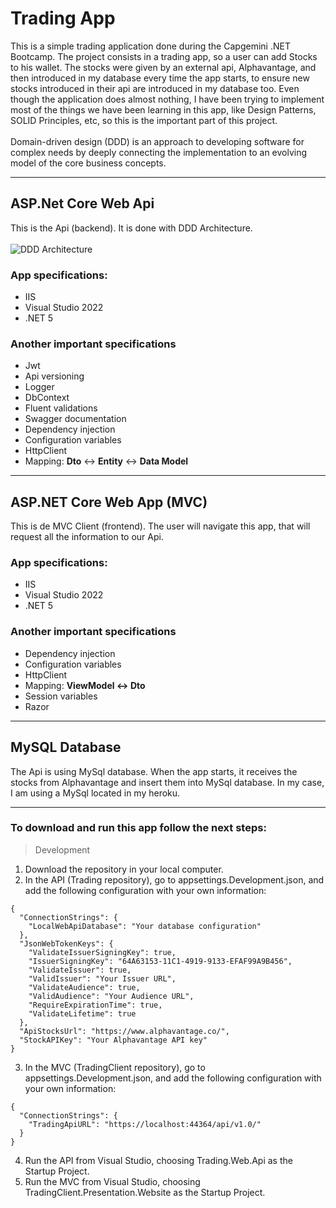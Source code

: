 # Trading App
This is a simple trading application done during the Capgemini .NET Bootcamp. The project consists in a trading app, so a user can add Stocks to his wallet. The stocks were given by an external api, Alphavantage, and then introduced in my database every time the app starts, to ensure new stocks introduced in their api are introduced in my database too. Even though the application does almost nothing, I have been trying to implement most of the things we have been learning in this app, like Design Patterns, SOLID Principles, etc, so this is the important part of this project. <br><br>
Domain-driven design (DDD) is an approach to developing software for complex needs by deeply connecting the implementation to an evolving model of the core business concepts.

<hr>

## ASP.Net Core Web Api
This is the Api (backend). It is done with DDD Architecture. <br><br>
![DDD Architecture](http://1.bp.blogspot.com/-f9QYYWLc1Uk/UoKzpDHYkkI/AAAAAAAACA4/OD1bq9MLYFY/s1600/DDD_png_pure.png)

### App specifications:
- IIS
- Visual Studio 2022
- .NET 5

### Another important specifications
- Jwt
- Api versioning
- Logger
- DbContext
- Fluent validations
- Swagger documentation
- Dependency injection
- Configuration variables
- HttpClient
- Mapping: **Dto** <-> **Entity** <-> **Data Model**

<hr>

## ASP.NET Core Web App (MVC)
This is de MVC Client (frontend). The user will navigate this app, that will request all the information to our Api.

### App specifications:
- IIS
- Visual Studio 2022
- .NET 5

### Another important specifications
- Dependency injection
- Configuration variables
- HttpClient
- Mapping: **ViewModel <-> Dto**
- Session variables
- Razor

<hr>

## MySQL Database
The Api is using MySql database. When the app starts, it receives the stocks from Alphavantage and insert them into MySql database.
In my case, I am using a MySql located in my heroku.

<hr>

### To download and run this app follow the next steps:
> Development
1. Download the repository in your local computer.
2. In the API (Trading repository), go to appsettings.Development.json, and add the following configuration with your own information:
````
{
  "ConnectionStrings": {
    "LocalWebApiDatabase": "Your database configuration"
  },
  "JsonWebTokenKeys": {
    "ValidateIssuerSigningKey": true,
    "IssuerSigningKey": "64A63153-11C1-4919-9133-EFAF99A9B456",
    "ValidateIssuer": true,
    "ValidIssuer": "Your Issuer URL",
    "ValidateAudience": true,
    "ValidAudience": "Your Audience URL",
    "RequireExpirationTime": true,
    "ValidateLifetime": true
  },
  "ApiStocksUrl": "https://www.alphavantage.co/",
  "StockAPIKey": "Your Alphavantage API key"
}
````
3. In the MVC (TradingClient repository), go to appsettings.Development.json, and add the following configuration with your own information:
````
{
  "ConnectionStrings": {
    "TradingApiURL": "https://localhost:44364/api/v1.0/"
  }
}
````
4. Run the API from Visual Studio, choosing Trading.Web.Api as the Startup Project.
5. Run the MVC from Visual Studio, choosing TradingClient.Presentation.Website as the Startup Project.
